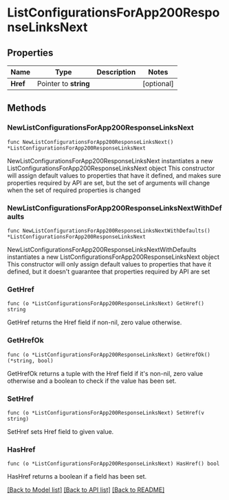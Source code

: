 # ListConfigurationsForApp200ResponseLinksNext

## Properties

Name | Type | Description | Notes
------------ | ------------- | ------------- | -------------
**Href** | Pointer to **string** |  | [optional] 

## Methods

### NewListConfigurationsForApp200ResponseLinksNext

`func NewListConfigurationsForApp200ResponseLinksNext() *ListConfigurationsForApp200ResponseLinksNext`

NewListConfigurationsForApp200ResponseLinksNext instantiates a new ListConfigurationsForApp200ResponseLinksNext object
This constructor will assign default values to properties that have it defined,
and makes sure properties required by API are set, but the set of arguments
will change when the set of required properties is changed

### NewListConfigurationsForApp200ResponseLinksNextWithDefaults

`func NewListConfigurationsForApp200ResponseLinksNextWithDefaults() *ListConfigurationsForApp200ResponseLinksNext`

NewListConfigurationsForApp200ResponseLinksNextWithDefaults instantiates a new ListConfigurationsForApp200ResponseLinksNext object
This constructor will only assign default values to properties that have it defined,
but it doesn't guarantee that properties required by API are set

### GetHref

`func (o *ListConfigurationsForApp200ResponseLinksNext) GetHref() string`

GetHref returns the Href field if non-nil, zero value otherwise.

### GetHrefOk

`func (o *ListConfigurationsForApp200ResponseLinksNext) GetHrefOk() (*string, bool)`

GetHrefOk returns a tuple with the Href field if it's non-nil, zero value otherwise
and a boolean to check if the value has been set.

### SetHref

`func (o *ListConfigurationsForApp200ResponseLinksNext) SetHref(v string)`

SetHref sets Href field to given value.

### HasHref

`func (o *ListConfigurationsForApp200ResponseLinksNext) HasHref() bool`

HasHref returns a boolean if a field has been set.


[[Back to Model list]](../README.md#documentation-for-models) [[Back to API list]](../README.md#documentation-for-api-endpoints) [[Back to README]](../README.md)


